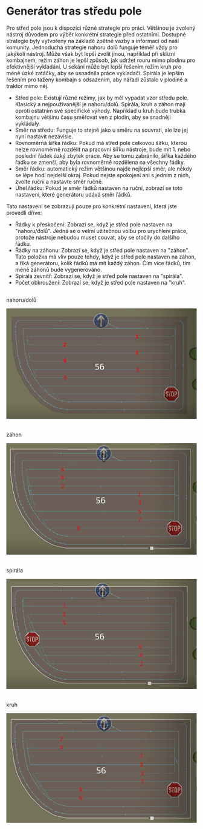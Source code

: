 # Generátor tras středu pole


Pro střed pole jsou k dispozici různé strategie pro práci. Většinou je zvolený nástroj důvodem pro výběr konkrétní strategie před ostatními. Dostupné strategie byly vytvořeny na základě zpětné vazby a informací od naší komunity.
Jednoduchá strategie nahoru dolů funguje téměř vždy pro jakýkoli nástroj. Může však být lepší zvolit jinou, například při sklizni kombajnem, režim záhon je lepší způsob, jak udržet rouru mimo plodinu pro efektivnější vykládání.
U sekání může být lepší řešením režim kruh pro méně úzké zatáčky, aby se usnadnila práce vykladači.
Spirála je lepším řešením pro tažený kombajn s odsazením, aby nářadí zůstalo v plodině a traktor mimo něj.



- Střed pole: Existují různé režimy, jak by měl vypadat vzor středu pole. Klasický a nejpoužívanější je nahoru/dolů.
Spirála, kruh a záhon mají oproti ostatním své specifické výhody. Například u kruh bude trubka kombajnu většinu času směřovat ven z plodin, aby se snadněji vykládaly.
- Směr na středu: Funguje to stejně jako u směru na souvrati, ale lze jej nyní nastavit nezávisle.
- Rovnoměrná šířka řádku: Pokud má střed pole celkovou šířku, kterou nelze rovnoměrně rozdělit na pracovní šířku nástroje, bude mít 1. nebo poslední řádek úzký zbytek práce. Aby se tomu zabránilo, šířka každého řádku se zmenší, aby byla rovnoměrně rozdělena na všechny řádky.
- Směr řádku: automatický režim většinou najde nejlepší směr, ale někdy se lépe hodí nejdelší okraj. Pokud nejste spokojeni ani s jedním z nich, zvolte ruční a nastavte směr ručně.
- Úhel řádku: Pokud je směr řádků nastaven na ruční, zobrazí se toto nastavení, které generátoru udává směr řádků.

Tato nastavení se zobrazují pouze pro konkrétní nastavení, která jste provedli dříve:
- Řádky k přeskočení: Zobrazí se, když je střed pole nastaven na "nahoru/dolů". Jedná se o velmi užitečnou volbu pro urychlení práce, protože nástroje nebudou muset couvat, aby se otočily do dalšího řádku.
- Řádky na záhonu: Zobrazí se, když je střed pole nastaven na "záhon". Tato položka má vliv pouze tehdy, když je střed pole nastaven na záhon, a říká generátoru, kolik řádků má mít každý záhon. Čím více řádků, tím méně záhonů bude vygenerováno.
- Spirála zevnitř: Zobrazí se, když je střed pole nastaven na "spirála".
- Počet obkroužení: Zobrazí se, když je střed pole nastaven na "kruh".


## 
nahoru/dolů


![Image](../assets/images/updown_0_0_1024_591.png)

## 
záhon


![Image](../assets/images/lands_0_0_1024_599.png)

## 
spirála


![Image](../assets/images/spiral_0_0_1024_590.png)

## 
kruh


![Image](../assets/images/racetrack_0_0_1024_589.png)

